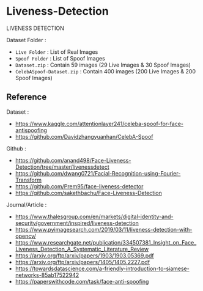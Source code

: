 # Liveness-Detection

LIVENESS DETECTION

Dataset Folder :
- `Live Folder` : List of Real Images
- `Spoof Folder` : List of Spoof Images
- `Dataset.zip` : Contain 59 images (29 Live Images & 30 Spoof Images)
- `CelebASpoof-Dataset.zip` : Contain 400 images (200 Live Images & 200 Spoof Images)

## Reference 
Dataset :
- https://www.kaggle.com/attentionlayer241/celeba-spoof-for-face-antispoofing
- https://github.com/Davidzhangyuanhan/CelebA-Spoof

Github :
- https://github.com/anand498/Face-Liveness-Detection/tree/master/livenessdetect
- https://github.com/dwang0721/Facial-Recognition-using-Fourier-Transform
- https://github.com/Prem95/face-liveness-detector
- https://github.com/sakethbachu/Face-Liveness-Detection

Journal/Article :
- https://www.thalesgroup.com/en/markets/digital-identity-and-security/government/inspired/liveness-detection
- https://www.pyimagesearch.com/2019/03/11/liveness-detection-with-opencv/
- https://www.researchgate.net/publication/334507381_Insight_on_Face_Liveness_Detection_A_Systematic_Literature_Review
- https://arxiv.org/ftp/arxiv/papers/1903/1903.05369.pdf
- https://arxiv.org/ftp/arxiv/papers/1405/1405.2227.pdf
- https://towardsdatascience.com/a-friendly-introduction-to-siamese-networks-85ab17522942
- https://paperswithcode.com/task/face-anti-spoofing
